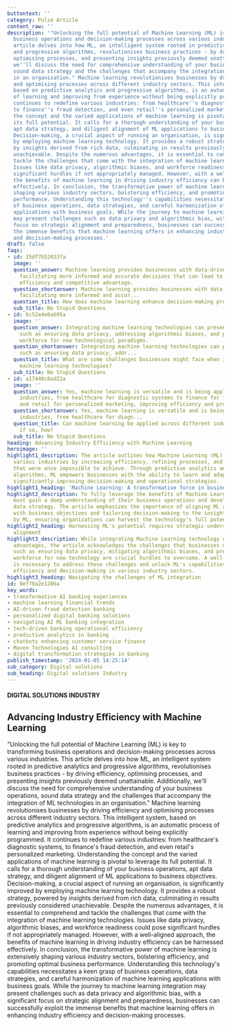 ```yaml
---
buttontext: ''
category: Pulse Article
content_raw: ''
description: '"Unlocking the full potential of Machine Learning (ML) is key to transforming
  business operations and decision-making processes across various industries. This
  article delves into how ML, an intelligent system rooted in predictive analytics
  and progressive algorithms, revolutionises business practices - by driving efficiency,
  optimising processes, and presenting insights previously deemed unattainable. Additionally,
  we''ll discuss the need for comprehensive understanding of your business operations,
  sound data strategy and the challenges that accompany the integration of ML technologies
  in an organisation." Machine learning revolutionises businesses by driving efficiency
  and optimising processes across different industry sectors. This intelligent system,
  based on predictive analytics and progressive algorithms, is an automatic process
  of learning and improving from experience without being explicitly programmed. It
  continues to redefine various industries: from healthcare''s diagnostic systems,
  to finance''s fraud detection, and even retail''s personalized marketing. Understanding
  the concept and the varied applications of machine learning is pivotal to leverage
  its full potential. It calls for a thorough understanding of your business operations,
  apt data strategy, and diligent alignment of ML applications to business objectives.
  Decision-making, a crucial aspect of running an organisation, is significantly improved
  by employing machine learning technology. It provides a robust strategy, powered
  by insights derived from rich data, culminating in results previously considered
  unachievable. Despite the numerous advantages, it is essential to comprehend and
  tackle the challenges that come with the integration of machine learning technologies.
  Issues like data privacy, algorithmic biases, and workforce readiness could pose
  significant hurdles if not appropriately managed. However, with a well-aligned approach,
  the benefits of machine learning in driving industry efficiency can be harnessed
  effectively. In conclusion, the transformative power of machine learning is extensively
  shaping various industry sectors, bolstering efficiency, and promoting optimal business
  performance. Understanding this technology''s capabilities necessitates a keen grasp
  of business operations, data strategies, and careful harmonization of machine learning
  applications with business goals. While the journey to machine learning integration
  may present challenges such as data privacy and algorithmic bias, with a significant
  focus on strategic alignment and preparedness, businesses can successfully exploit
  the immense benefits that machine learning offers in enhancing industry efficiency
  and decision-making processes.'
draft: false
faqs:
- id: 15df7b52033fa
  image: ''
  question_answer: Machine learning provides businesses with data-driven insights,
    facilitating more informed and accurate decisions that can lead to enhanced operational
    efficiency and competitive advantage.
  question_shortanswer: Machine learning provides businesses with data-driven insights,
    facilitating more informed and accur...
  question_title: How does machine learning enhance decision-making processes in business?
  sub_title: No Stupid Questions
- id: 6c52e4e0a695a
  image: ''
  question_answer: Integrating machine learning technologies can present challenges
    such as ensuring data privacy, addressing algorithmic biases, and preparing the
    workforce for new technological paradigms.
  question_shortanswer: Integrating machine learning technologies can present challenges
    such as ensuring data privacy, addr...
  question_title: What are some challenges businesses might face when integrating
    machine learning technologies?
  sub_title: No Stupid Questions
- id: a17440c8ad22a
  image: ''
  question_answer: Yes, machine learning is versatile and is being applied across
    industries, from healthcare for diagnostic systems to finance for fraud detection
    and retail for personalized marketing, improving efficiency and processes.
  question_shortanswer: Yes, machine learning is versatile and is being applied across
    industries, from healthcare for diagn...
  question_title: Can machine learning be applied across different industries, and
    if so, how?
  sub_title: No Stupid Questions
heading: Advancing Industry Efficiency with Machine Learning
heroimage: ''
highlight1_description: The article outlines how Machine Learning (ML) is revolutionising
  various industries by increasing efficiency, refining processes, and providing insights
  that were once impossible to achieve. Through predictive analytics and advanced
  algorithms, ML empowers businesses with the ability to learn and adapt automatically,
  significantly improving decision-making and operational strategies.
highlight1_heading: 'Machine Learning: A transformative force in business'
highlight2_description: To fully leverage the benefits of Machine Learning, organizations
  must gain a deep understanding of their business operations and develop an effective
  data strategy. The article emphasizes the importance of aligning ML applications
  with business objectives and tailoring decision-making to the insights provided
  by ML, ensuring organizations can harvest the technology's full potential.
highlight2_heading: Harnessing ML's potential requires strategic understanding and
  alignment
highlight3_description: While integrating Machine Learning technology offers numerous
  advantages, the article acknowledges the challenges that businesses may face. Issues
  such as ensuring data privacy, mitigating algorithmic biases, and preparing the
  workforce for new technology are crucial hurdles to overcome. A well-planned approach
  is necessary to address these challenges and unlock ML's capabilities to enhance
  efficiency and decision-making in various industry sectors.
highlight3_heading: Navigating the challenges of ML integration
id: 0ef70a2e1206a
key_words:
- transformative AI banking experiences
- machine learning financial trends
- AI-driven fraud detection banking
- personalized digital banking solutions
- navigating AI ML banking integration
- tech-driven banking operational efficiency
- predictive analytics in banking
- chatbots enhancing customer service finance
- Maven Technologies AI consulting
- digital transformation strategies in banking
publish_timestamp: '2024-01-05 14:25:14'
sub_category: Digital solutions
sub_heading: Digital solutions Industry
---
```


#### DIGITAL SOLUTIONS INDUSTRY
## Advancing Industry Efficiency with Machine Learning
"Unlocking the full potential of Machine Learning (ML) is key to transforming business operations and decision-making processes across various industries. This article delves into how ML, an intelligent system rooted in predictive analytics and progressive algorithms, revolutionises business practices - by driving efficiency, optimising processes, and presenting insights previously deemed unattainable. Additionally, we'll discuss the need for comprehensive understanding of your business operations, sound data strategy and the challenges that accompany the integration of ML technologies in an organisation." Machine learning revolutionises businesses by driving efficiency and optimising processes across different industry sectors. This intelligent system, based on predictive analytics and progressive algorithms, is an automatic process of learning and improving from experience without being explicitly programmed. It continues to redefine various industries: from healthcare's diagnostic systems, to finance's fraud detection, and even retail's personalized marketing. Understanding the concept and the varied applications of machine learning is pivotal to leverage its full potential. It calls for a thorough understanding of your business operations, apt data strategy, and diligent alignment of ML applications to business objectives. Decision-making, a crucial aspect of running an organisation, is significantly improved by employing machine learning technology. It provides a robust strategy, powered by insights derived from rich data, culminating in results previously considered unachievable. Despite the numerous advantages, it is essential to comprehend and tackle the challenges that come with the integration of machine learning technologies. Issues like data privacy, algorithmic biases, and workforce readiness could pose significant hurdles if not appropriately managed. However, with a well-aligned approach, the benefits of machine learning in driving industry efficiency can be harnessed effectively. In conclusion, the transformative power of machine learning is extensively shaping various industry sectors, bolstering efficiency, and promoting optimal business performance. Understanding this technology's capabilities necessitates a keen grasp of business operations, data strategies, and careful harmonization of machine learning applications with business goals. While the journey to machine learning integration may present challenges such as data privacy and algorithmic bias, with a significant focus on strategic alignment and preparedness, businesses can successfully exploit the immense benefits that machine learning offers in enhancing industry efficiency and decision-making processes.